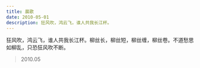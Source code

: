 ```yaml
---
title: 晨歌
date: 2010-05-01
description: 狂风吹，鸿云飞，谁人共我长江杯。
---
```


狂风吹，鸿云飞，谁人共我长江杯。柳丝长，柳丝短，柳丝缠，柳丝卷。不道愁思如柳乱，只恐狂风吹不断。

> 2010.05
